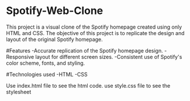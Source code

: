 # Spotify-Web-Clone
This project is a visual clone of the Spotify homepage created using only HTML and CSS. The objective of this project is to replicate the design and layout of the original Spotify homepage.

#Features
-Accurate replication of the Spotify homepage design.
-Responsive layout for different screen sizes.
-Consistent use of Spotify's color scheme, fonts, and styling.

#Technologies used
-HTML -CSS 

Use index.html file to see the html code.
use style.css file to see the stylesheet
